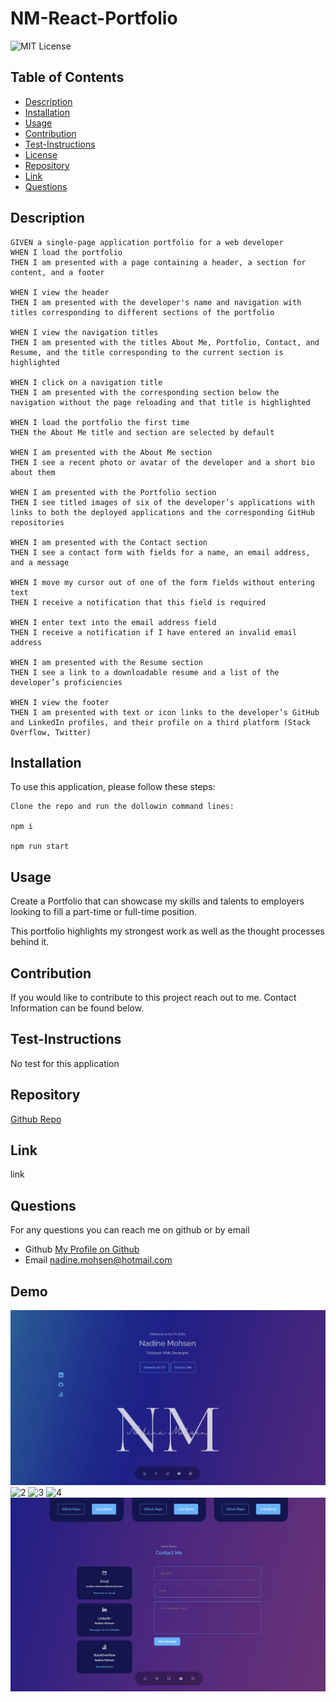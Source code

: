 # NM-React-Portfolio
  ![MIT License](https://img.shields.io/badge/license-MIT-blue)


## Table of Contents
  - [Description](#description)
  - [Installation](#installation)
  - [Usage](#usage)
  - [Contribution](#contribution)
  - [Test-Instructions](#test-instructions)
  - [License](#license)
  - [Repository](#repository)
  - [Link](#link)
  - [Questions](#questions)

## Description
```
GIVEN a single-page application portfolio for a web developer
WHEN I load the portfolio
THEN I am presented with a page containing a header, a section for content, and a footer

WHEN I view the header
THEN I am presented with the developer's name and navigation with titles corresponding to different sections of the portfolio

WHEN I view the navigation titles
THEN I am presented with the titles About Me, Portfolio, Contact, and Resume, and the title corresponding to the current section is highlighted

WHEN I click on a navigation title
THEN I am presented with the corresponding section below the navigation without the page reloading and that title is highlighted

WHEN I load the portfolio the first time
THEN the About Me title and section are selected by default

WHEN I am presented with the About Me section
THEN I see a recent photo or avatar of the developer and a short bio about them

WHEN I am presented with the Portfolio section
THEN I see titled images of six of the developer’s applications with links to both the deployed applications and the corresponding GitHub repositories

WHEN I am presented with the Contact section
THEN I see a contact form with fields for a name, an email address, and a message

WHEN I move my cursor out of one of the form fields without entering text
THEN I receive a notification that this field is required

WHEN I enter text into the email address field
THEN I receive a notification if I have entered an invalid email address

WHEN I am presented with the Resume section
THEN I see a link to a downloadable resume and a list of the developer’s proficiencies

WHEN I view the footer
THEN I am presented with text or icon links to the developer’s GitHub and LinkedIn profiles, and their profile on a third platform (Stack Overflow, Twitter)
```
## Installation
To use this application, please follow these steps: 

```
Clone the repo and run the dollowin command lines: 

npm i

npm run start
```

## Usage

Create a Portfolio that can showcase my skills and talents to employers looking to fill a part-time or full-time position.

This portfolio highlights my strongest work as well as the thought processes behind it.

## Contribution

If you would like to contribute to this project reach out to me. Contact Information can be found below.

## Test-Instructions
No test for this application

## Repository
[Github Repo](https://github.com/NadineMohsen/NM-React-Portfolio)

## Link 
link

## Questions
For any questions you can reach me on github or by email
- Github [My Profile on Github](https://github.com/NadineMohsen)
- Email nadine.mohsen@hotmail.com

## Demo
![1](./src/assets/ss1.png)
![2](./src/assets/ss2.png)
![3](./src/assets/ss3.png)
![4](./src/assets/ss4.png)
![5](./src/assets/ss5.png)

